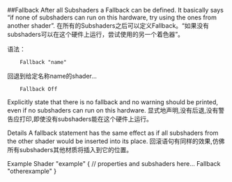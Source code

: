 ##Fallback
After all Subshaders a Fallback can be defined. It basically says “if none of subshaders can run on this hardware, try using the ones from another shader”.
在所有的Subshaders之后可以定义Fallback。“如果没有subshaders可以在这个硬件上运行，尝试使用的另一个着色器”。

语法：
```
    Fallback "name"
```

回退到给定名称name的shader…

```
    Fallback Off
```

Explicitly state that there is no fallback and no warning should be printed, even if no subshaders can run on this hardware.
显式地声明,没有后退,没有警告应打印,即使没有subshaders能在这个硬件上运行。

Details
A fallback statement has the same effect as if all subshaders from the other shader would be inserted into its place.
回滚语句有同样的效果,仿佛所有subshaders其他材质将插入到它的位置。

Example
 	Shader "example" {
        // properties and subshaders here...
        Fallback "otherexample"
    }












